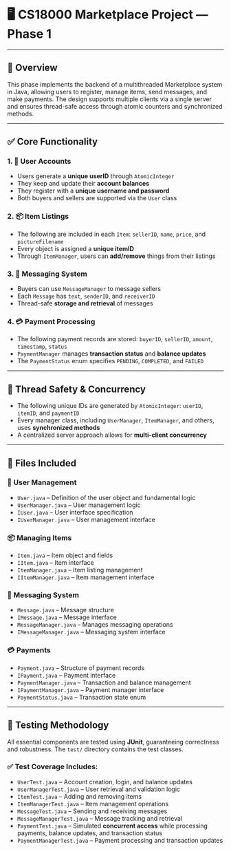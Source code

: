 # 🖥️ CS18000 Marketplace Project — Phase 1

---

## 📌 Overview

This phase implements the backend of a multithreaded Marketplace system in Java, allowing users to register, manage items, send messages, and make payments. The design supports multiple clients via a single server and ensures thread-safe access through atomic counters and synchronized methods.

---

## ✅ Core Functionality

### 1. 👤 User Accounts
- Users generate a **unique userID** through `AtomicInteger`
- They keep and update their **account balances**
- They register with a **unique username and password**
- Both buyers and sellers are supported via the `User` class

### 2. 📦 Item Listings
- The following are included in each `Item`: `sellerID`, `name`, `price`, and `pictureFilename`
- Every object is assigned a **unique itemID**
- Through `ItemManager`, users can **add/remove** things from their listings

### 3. 💬 Messaging System
- Buyers can use `MessageManager` to message sellers
- Each `Message` has `text`, `senderID`, and `receiverID`
- Thread-safe **storage and retrieval** of messages

### 4. 💳 Payment Processing
- The following payment records are stored: `buyerID`, `sellerID`, `amount`, `timestamp`, `status`
- `PaymentManager` manages **transaction status** and **balance updates**
- The `PaymentStatus` enum specifies `PENDING`, `COMPLETED`, and `FAILED`

---

## 🧵 Thread Safety & Concurrency

- The following unique IDs are generated by `AtomicInteger`: `userID`, `itemID`, and `paymentID`
- Every manager class, including `UserManager`, `ItemManager`, and others, uses **synchronized methods**
- A centralized server approach allows for **multi-client concurrency**

---

## 📁 Files Included

### 👥 User Management
- `User.java` – Definition of the user object and fundamental logic  
- `UserManager.java` – User management logic  
- `IUser.java` – User interface specification  
- `IUserManager.java` – User management interface  

### 📦 Managing Items
- `Item.java` – Item object and fields  
- `IItem.java` – Item interface  
- `ItemManager.java` – Item listing management  
- `IItemManager.java` – Item management interface  

### 💬 Messaging System
- `Message.java` – Message structure  
- `IMessage.java` – Message interface  
- `MessageManager.java` – Manages messaging operations  
- `IMessageManager.java` – Messaging system interface  

### 💳 Payments
- `Payment.java` – Structure of payment records  
- `IPayment.java` – Payment interface  
- `PaymentManager.java` – Transaction and balance management  
- `IPaymentManager.java` – Payment manager interface  
- `PaymentStatus.java` – Transaction state enum  

---

## 🧪 Testing Methodology

All essential components are tested using **JUnit**, guaranteeing correctness and robustness. The `test/` directory contains the test classes.

### ✅ Test Coverage Includes:
- `UserTest.java` – Account creation, login, and balance updates  
- `UserManagerTest.java` – User retrieval and validation logic  
- `ItemTest.java` – Adding and removing items  
- `ItemManagerTest.java` – Item management operations  
- `MessageTest.java` – Sending and receiving messages  
- `MessageManagerTest.java` – Message tracking and retrieval  
- `PaymentTest.java` – Simulated **concurrent access** while processing payments, balance updates, and transaction status  
- `PaymentManagerTest.java` – Payment processing and transaction updates
